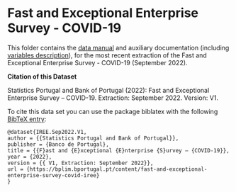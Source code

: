 # Fast and Exceptional Enterprise Survey - COVID-19


This folder contains the [data manual](https://github.com/BPLIM/Manuals/blob/master/Data/IREE/SEP22/manual_IREE_SEP2022.pdf) and auxiliary documentation (including [variables description](https://github.com/BPLIM/Manuals/tree/master/Data/IREE/SEP22/aux_files/variables_description)), for the most recent extraction of the Fast and Exceptional Enterprise Survey - COVID-19 (September 2022).


**Citation of this Dataset**

Statistics Portugal and Bank of Portugal (2022): Fast and Exceptional Enterprise Survey – COVID-19. Extraction: September 2022. Version: V1.


To cite this data set you can use the package biblatex with the following [BibTeX entry](https://github.com/BPLIM/Manuals/tree/master/Data/IREE/SEP22/aux_files/bibtex/IREE.bib):

```
@dataset{IREE.Sep2022.V1,
author = {{Statistics Portugal and Bank of Portugal}},
publisher = {Banco de Portugal},
title = {{F}ast and {E}xceptional {E}nterprise {S}urvey – {COVID-19}},
year = {2022},
version = {{ V1, Extraction: September 2022}},
url = {https://bplim.bportugal.pt/content/fast-and-exceptional-enterprise-survey-covid-iree}
}
```

